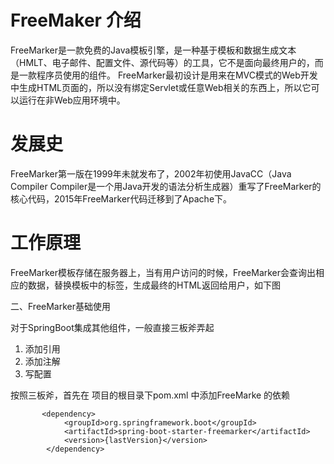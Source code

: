 # FreeMaker 介绍

FreeMarker是一款免费的Java模板引擎，是一种基于模板和数据生成文本（HMLT、电子邮件、配置文件、源代码等）的工具，它不是面向最终用户的，而是一款程序员使用的组件。
FreeMarker最初设计是用来在MVC模式的Web开发中生成HTML页面的，所以没有绑定Servlet或任意Web相关的东西上，所以它可以运行在非Web应用环境中。

# 发展史
FreeMarker第一版在1999年未就发布了，2002年初使用JavaCC（Java Compiler Compiler是一个用Java开发的语法分析生成器）重写了FreeMarker的核心代码，2015年FreeMarker代码迁移到了Apache下。

# 工作原理
FreeMarker模板存储在服务器上，当有用户访问的时候，FreeMarker会查询出相应的数据，替换模板中的标签，生成最终的HTML返回给用户，如下图

二、FreeMarker基础使用

对于SpringBoot集成其他组件，一般直接三板斧弄起
1. 添加引用
2. 添加注解
3. 写配置

按照三板斧，首先在 项目的根目录下pom.xml 中添加FreeMarke 的依赖
```
       <dependency>
            <groupId>org.springframework.boot</groupId>
            <artifactId>spring-boot-starter-freemarker</artifactId>
            <version>{lastVersion}</version>
        </dependency>

```

